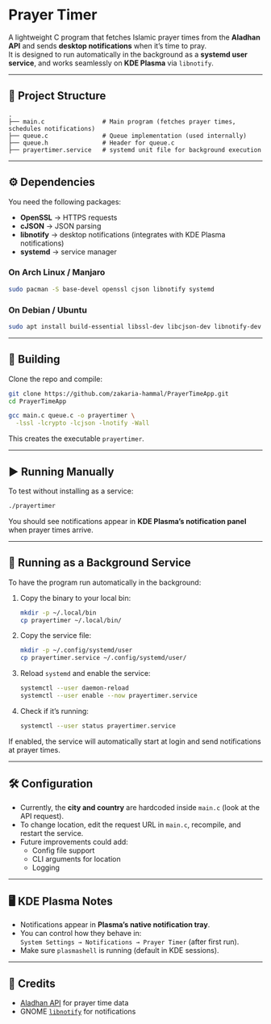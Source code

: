 # Prayer Timer

A lightweight C program that fetches Islamic prayer times from the **Aladhan API** and sends **desktop notifications** when it’s time to pray.  
It is designed to run automatically in the background as a **systemd user service**, and works seamlessly on **KDE Plasma** via `libnotify`.

---

## 📂 Project Structure

```
.
├── main.c                # Main program (fetches prayer times, schedules notifications)
├── queue.c               # Queue implementation (used internally)
├── queue.h               # Header for queue.c
├── prayertimer.service   # systemd unit file for background execution
```

---

## ⚙️ Dependencies

You need the following packages:

- **OpenSSL** → HTTPS requests  
- **cJSON** → JSON parsing  
- **libnotify** → desktop notifications (integrates with KDE Plasma notifications)  
- **systemd** → service manager  

### On Arch Linux / Manjaro

```bash
sudo pacman -S base-devel openssl cjson libnotify systemd
```

### On Debian / Ubuntu

```bash
sudo apt install build-essential libssl-dev libcjson-dev libnotify-dev systemd
```

---

## 🔨 Building

Clone the repo and compile:

```bash
git clone https://github.com/zakaria-hammal/PrayerTimeApp.git
cd PrayerTimeApp

gcc main.c queue.c -o prayertimer \
  -lssl -lcrypto -lcjson -lnotify -Wall
```

This creates the executable `prayertimer`.

---

## ▶️ Running Manually

To test without installing as a service:

```bash
./prayertimer
```

You should see notifications appear in **KDE Plasma’s notification panel** when prayer times arrive.

---

## 🚀 Running as a Background Service

To have the program run automatically in the background:

1. Copy the binary to your local bin:

   ```bash
   mkdir -p ~/.local/bin
   cp prayertimer ~/.local/bin/
   ```

2. Copy the service file:

   ```bash
   mkdir -p ~/.config/systemd/user
   cp prayertimer.service ~/.config/systemd/user/
   ```

3. Reload `systemd` and enable the service:

   ```bash
   systemctl --user daemon-reload
   systemctl --user enable --now prayertimer.service
   ```

4. Check if it’s running:

   ```bash
   systemctl --user status prayertimer.service
   ```

If enabled, the service will automatically start at login and send notifications at prayer times.

---

## 🛠️ Configuration

- Currently, the **city and country** are hardcoded inside `main.c` (look at the API request).  
- To change location, edit the request URL in `main.c`, recompile, and restart the service.  
- Future improvements could add:
  - Config file support  
  - CLI arguments for location  
  - Logging  

---

## 🖥️ KDE Plasma Notes

- Notifications appear in **Plasma’s native notification tray**.  
- You can control how they behave in:  
  `System Settings → Notifications → Prayer Timer` (after first run).  
- Make sure `plasmashell` is running (default in KDE sessions).  

---

## 🙏 Credits

- [Aladhan API](https://aladhan.com/prayer-times-api) for prayer time data  
- GNOME [`libnotify`](https://gitlab.gnome.org/GNOME/libnotify) for notifications  
